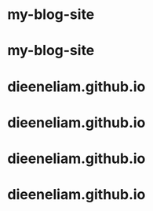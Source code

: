 # my-blog-site
# my-blog-site
# dieeneliam.github.io
# dieeneliam.github.io
# dieeneliam.github.io
# dieeneliam.github.io
